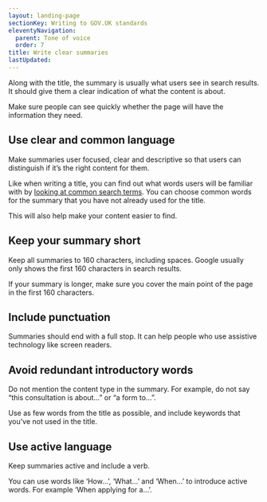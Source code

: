 ```yaml
---
layout: landing-page
sectionKey: Writing to GOV.UK standards
eleventyNavigation:
  parent: Tone of voice
  order: 7
title: Write clear summaries
lastUpdated:
---
```

Along with the title, the summary is usually what users see in search results. It should give them a clear indication of what the content is about. 

Make sure people can see quickly whether the page will have the information they need.

## Use clear and common language

Make summaries user focused, clear and descriptive so that users can distinguish if it’s the right content for them.

Like when writing a title, you can find out what words users will be familiar with by [looking at common search terms](https://guidance.publishing.service.gov.uk/writing-to-gov-uk-standards/find-tools-resources/find-out-terms-users-searching/). You can choose common words for the summary that you have not already used for the title.

This will also help make your content easier to find.

## Keep your summary short

Keep all summaries to 160 characters, including spaces. Google usually only shows the first 160 characters in search results.

If your summary is longer, make sure you cover the main point of the page in the first 160 characters.

## Include punctuation

Summaries should end with a full stop. It can help people who use assistive technology like screen readers.

## Avoid redundant introductory words

Do not mention the content type in the summary. For example, do not say “this consultation is about…” or “a form to…”.  

Use as few words from the title as possible, and include keywords that you’ve not used in the title.

## Use active language

Keep summaries active and include a verb. 

You can use words like ‘How…’, ‘What…’ and ‘When…’ to introduce active words. For example ‘When applying for a…’.
